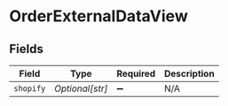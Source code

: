 # OrderExternalDataView


## Fields

| Field              | Type               | Required           | Description        |
| ------------------ | ------------------ | ------------------ | ------------------ |
| `shopify`          | *Optional[str]*    | :heavy_minus_sign: | N/A                |